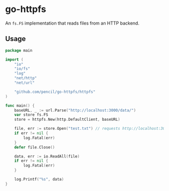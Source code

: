 # go-httpfs
An `fs.FS` implementation that reads files from an HTTP backend.

## Usage

```go
package main

import (
	"io"
	"io/fs"
	"log"
	"net/http"
	"net/url"

	"github.com/pencil/go-httpfs/httpfs"
)

func main() {
	baseURL, _ := url.Parse("http://localhost:3000/data/")
	var store fs.FS
	store = httpfs.New(http.DefaultClient, baseURL)

	file, err := store.Open("test.txt") // requests http://localhost:3000/data/test.txt
	if err != nil {
		log.Fatal(err)
	}
	defer file.Close()

	data, err := io.ReadAll(file)
	if err != nil {
		log.Fatal(err)
	}

	log.Printf("%s", data)
}
```
